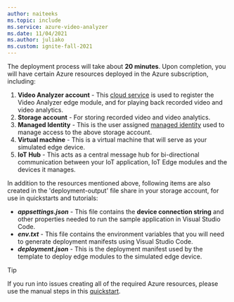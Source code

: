 ```yaml
---
author: naiteeks
ms.topic: include
ms.service: azure-video-analyzer
ms.date: 11/04/2021
ms.author: juliako
ms.custom: ignite-fall-2021
---
```


The deployment process will take about **20 minutes**. Upon completion, you will have certain Azure resources deployed in the Azure subscription, including:

1. **Video Analyzer account** - This [cloud service](../../../overview.md) is used to register the Video Analyzer edge module, and for playing back recorded video and video analytics.
1. **Storage account** - For storing recorded video and video analytics.
1. **Managed Identity** - This is the user assigned [managed identity](../../../../../active-directory/managed-identities-azure-resources/overview.md) used to manage access to the above storage account.
1. **Virtual machine** - This is a virtual machine that will serve as your simulated edge device.
1. **IoT Hub** - This acts as a central message hub for bi-directional communication between your IoT application, IoT Edge modules and the devices it manages.

In addition to the resources mentioned above, following items are also created in the 'deployment-output' file share in your storage account, for use in quickstarts and tutorials:

- **_appsettings.json_** - This file contains the **device connection string** and other properties needed to run the sample application in Visual Studio Code.
- **_env.txt_** - This file contains the environment variables that you will need to generate deployment manifests using Visual Studio Code.
- **_deployment.json_** - This is the deployment manifest used by the template to deploy edge modules to the simulated edge device.

<!-- TODO: provide a link to the readme.md in github.com/azure-video-analyzer/setup/readme.md where we can list out all resources like virtual network etc. -->

> [!TIP]
> If you run into issues creating all of the required Azure resources, please use the manual steps in this [quickstart](../../get-started-detect-motion-emit-events-portal.md).
